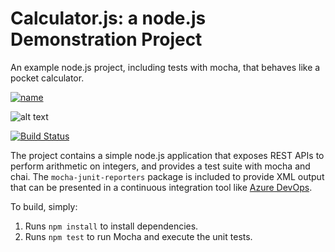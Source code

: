 Calculator.js: a node.js Demonstration Project
==============================================
An example node.js project, including tests with mocha, that behaves like
a pocket calculator.


[![name](https://dev.azure.com/ErdalMersinlioglu/SM%20Team%20Schulung/_apis/build/status/emersinlioglu.calculator%20(1)?branchName=master)](https://dev.azure.com/ErdalMersinlioglu/SM%20Team%20Schulung/_apis/build/status/emersinlioglu.calculator%20(1)?branchName=master)


![alt text](https://dev.azure.com/ErdalMersinlioglu/SM%20Team%20Schulung/_apis/build/status/emersinlioglu.calculator%20(1)?branchName=master)


[![Build Status](https://dev.azure.com/ErdalMersinlioglu/SM%20Team%20Schulung/_apis/build/status/emersinlioglu.calculator%20(1)?branchName=master)](https://dev.azure.com/ErdalMersinlioglu/SM%20Team%20Schulung/_build/latest?definitionId=3&branchName=master)

The project contains a simple node.js application that exposes REST APIs
to perform arithmetic on integers, and provides a test suite with mocha
and chai.  The `mocha-junit-reporters` package is included to provide XML
output that can be presented in a continuous integration tool like
[Azure DevOps](https://azure.com/devops).

To build, simply:

1. Runs `npm install` to install dependencies.
2. Runs `npm test` to run Mocha and execute the unit tests.

